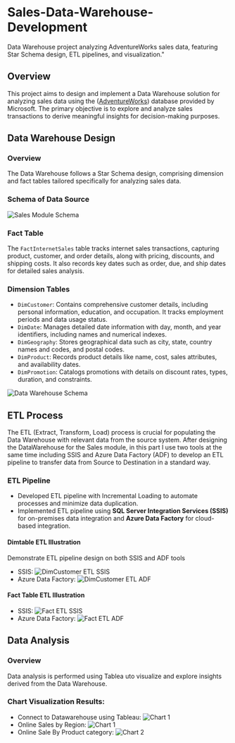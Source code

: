 # Sales-Data-Warehouse-Development
Data Warehouse project analyzing AdventureWorks sales data, featuring Star Schema design, ETL pipelines, and visualization."
## Overview

This project aims to design and implement a Data Warehouse solution for analyzing sales data using the ([AdventureWorks](https://dataedo.com/download/AdventureWorks.pdf)) database provided by Microsoft. The primary objective is to explore and analyze sales transactions to derive meaningful insights for decision-making purposes.

## Data Warehouse Design

### Overview

The Data Warehouse follows a Star Schema design, comprising dimension and fact tables tailored specifically for analyzing sales data.

### Schema of Data Source

![Sales Module Schema](images/Schema_Sales.png)

### Fact Table

The `FactInternetSales` table tracks internet sales transactions, capturing product, customer, and order details, along with pricing, discounts, and shipping costs. It also records key dates such as order, due, and ship dates for detailed sales analysis.

### Dimension Tables

- `DimCustomer`: Contains comprehensive customer details, including personal information, education, and occupation. It tracks employment periods and data usage status.
- `DimDate`: Manages detailed date information with day, month, and year identifiers, including names and numerical indexes.
- `DimGeography`: Stores geographical data such as city, state, country names and codes, and postal codes.
- `DimProduct`: Records product details like name, cost, sales attributes, and availability dates.
- `DimPromotion`: Catalogs promotions with details on discount rates, types, duration, and constraints.

![Data Warehouse Schema](images/Star_Schema_InternetSales.png)

## ETL Process
The ETL (Extract, Transform, Load) process is crucial for populating the Data Warehouse with relevant data from the source system.
After designing the DataWarehouse for the Sales module, in this part I use two tools at the same time including SSIS and Azure Data Factory (ADF) to develop an ETL pipeline to transfer data from Source to Destination in a standard way.
### ETL Pipeline

- Developed ETL pipeline with Incremental Loading to automate processes and minimize data duplication.
- Implemented ETL pipeline using **SQL Server Integration Services (SSIS)** for on-premises data integration and **Azure Data Factory** for cloud-based integration.

#### Dimtable ETL Illustration
Demonstrate ETL pipeline design on both SSIS and ADF tools

- SSIS: ![DimCustomer ETL SSIS](images/DimCustomer_ETL_SSIS.png)
- Azure Data Factory: ![DimCustomer ETL ADF](images/DimCustomer_ETL_ADF.png)

#### Fact Table ETL Illustration

- SSIS: ![Fact ETL SSIS](images/Fact_ETL_SSIS.png)
- Azure Data Factory: ![Fact ETL ADF](images/Fact_ETL_ADF.png)

## Data Analysis

### Overview

Data analysis is performed using Tablea uto visualize and explore insights derived from the Data Warehouse.

### Chart Visualization Results: 
-  Connect to Datawarehouse using Tableau: ![Chart 1](ConnectAzure/Success_LoadingOnAzure.png)
-  Online Sales by Region: ![Chart 1](images/chart1.png)
-  Online Sale By Product category: ![Chart 2](images/chart.png)
